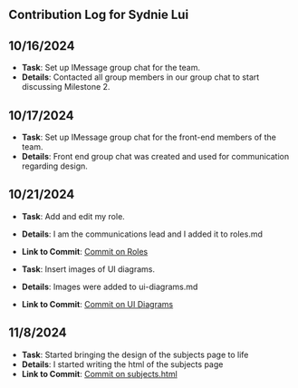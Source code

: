 ## Contribution Log for Sydnie Lui

## 10/16/2024
 - **Task**: Set up IMessage group chat for the team.
 - **Details**: Contacted all group members in our group chat to start discussing Milestone 2.

## 10/17/2024
 - **Task**: Set up IMessage group chat for the front-end members of the team.
 - **Details**: Front end group chat was created and used for communication regarding design.

## 10/21/2024
 - **Task**: Add and edit my role.
 - **Details**: I am the communications lead and I added it to roles.md
 - **Link to Commit**: [Commit on Roles](https://github.com/Madi3456/Group-15/blob/main/team/roles.md)

 - **Task**: Insert images of UI diagrams.
 - **Details**: Images were added to ui-diagrams.md
 - **Link to Commit**: [Commit on UI Diagrams](https://github.com/Madi3456/Group-15/blob/main/team/ui-diagrams.md)

## 11/8/2024
 - **Task**: Started bringing the design of the subjects page to life
 - **Details**: I started writing the html of the subjects page
 - **Link to Commit**: [Commit on subjects.html](https://github.com/Madi3456/Group-15/blob/main/team/roles.md)
